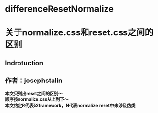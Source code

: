 differenceResetNormalize
========================
# 关于normalize.css和reset.css之间的区别  


## Indrotuction
## 作者：josephstalin

**本文只列出reset之间的区别～**  
**顺序按normalize.css从上到下～**  
**本文约定R代表52framework，N代表normalize**
**reset中未涉及伪类**
